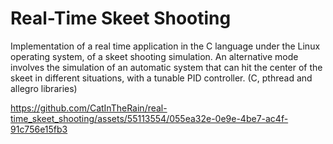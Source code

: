 # Real-Time Skeet Shooting
Implementation of a real time application in the C language under the Linux operating system, of a skeet shooting simulation. An alternative mode involves the simulation of an automatic system that can hit the center of the skeet in different situations, with a tunable PID controller. (C, pthread and allegro libraries)



https://github.com/CatInTheRain/real-time_skeet_shooting/assets/55113554/055ea32e-0e9e-4be7-ac4f-91c756e15fb3

